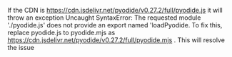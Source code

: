 If the CDN is https://cdn.jsdelivr.net/pyodide/v0.27.2/full/pyodide.js it will throw an exception Uncaught SyntaxError: The requested module './pyodide.js' does not provide an export named 'loadPyodide.
To fix this,  replace pyodide.js to pyodide.mjs as https://cdn.jsdelivr.net/pyodide/v0.27.2/full/pyodide.mjs . This will resolve the issue
